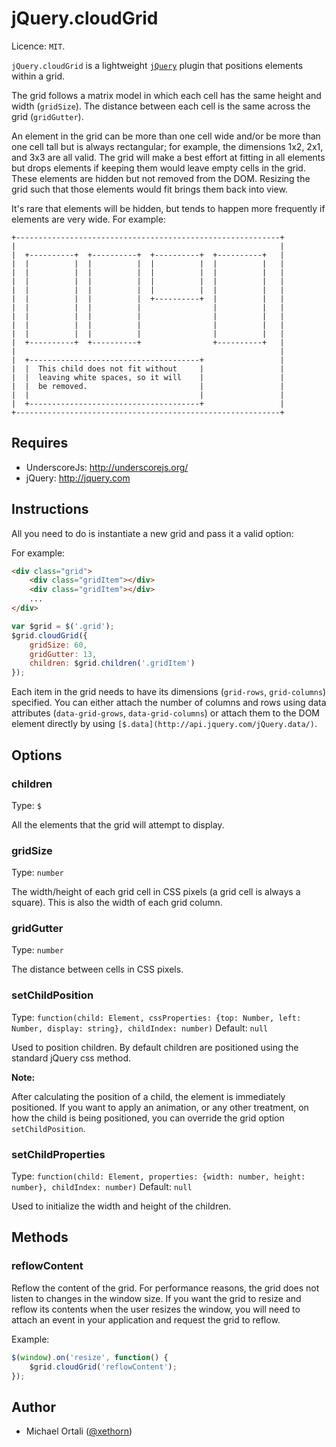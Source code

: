 # jQuery.cloudGrid

Licence: `MIT`.

`jQuery.cloudGrid` is a lightweight [`jQuery`](http://jquery.com) plugin that positions elements within a grid.

The grid follows a matrix model in which each cell has the same height and width (`gridSize`). The distance between each cell is the same across the grid (`gridGutter`).

An element in the grid can be more than one cell wide and/or be more than one cell tall but is always rectangular; for example, the dimensions 1x2, 2x1, and 3x3 are all valid. The grid will make a best effort at fitting in all elements but drops elements if keeping them would leave empty cells in the grid. These elements are hidden but not removed from the DOM.  Resizing the grid such that those elements would fit brings them back into view.
     
It's rare that elements will be hidden, but tends to happen more frequently if elements are very wide. For example:

```
+-----------------------------------------------------------+
|                                                           |
|  +----------+  +----------+  +----------+  +----------+   |
|  |          |  |          |  |          |  |          |   |
|  |          |  |          |  |          |  |          |   |
|  |          |  |          |  |          |  |          |   |
|  |          |  |          |  |          |  |          |   |
|  |          |  |          |  +----------+  |          |   |        
|  |          |  |          |                |          |   |
|  |          |  |          |                |          |   |
|  |          |  |          |                |          |   |
|  |          |  |          |                |          |   |
|  +----------+  +----------+                +----------+   |
|                                                           |
|  +--------------------------------------+                 |
|  |  This child does not fit without     |                 |
|  |  leaving white spaces, so it will    |                 |
|  |  be removed.                         |                 |        
|  |                                      |                 |
|  +--------------------------------------+                 |
+-----------------------------------------------------------+
```

## Requires

* UnderscoreJs: http://underscorejs.org/
* jQuery: http://jquery.com

## Instructions

All you need to do is instantiate a new grid and pass it a valid option:

For example: 

```html
<div class="grid">
	<div class="gridItem"></div>
	<div class="gridItem"></div>
	...
</div>
```

```js
var $grid = $('.grid');
$grid.cloudGrid({
	gridSize: 60,
	gridGutter: 13,
	children: $grid.children('.gridItem')
});
```

Each item in the grid needs to have its dimensions (`grid-rows`, `grid-columns`) specified. You can either attach the number of columns and rows using data attributes (`data-grid-grows`, `data-grid-columns`) or attach them to the DOM element directly by using `[$.data](http://api.jquery.com/jQuery.data/)`.


## Options

### children

Type: `$`

All the elements that the grid will attempt to display.

### gridSize

Type: `number`

The width/height of each grid cell in CSS pixels (a grid cell is always a square). This is also the width of each grid column.

### gridGutter

Type: `number`

The distance between cells in CSS pixels.

### setChildPosition

Type: `function(child: Element, cssProperties: {top: Number, left: Number, display: string}, childIndex: number)` Default: `null`

Used to position children. By default children are positioned using the standard jQuery css method. 

__Note:__

After calculating the position of a child, the element is immediately positioned. If you want to apply an animation, or any other treatment, on how the child is being positioned, you can override the grid option `setChildPosition`.

### setChildProperties

Type: `function(child: Element, properties: {width: number, height: number}, childIndex: number)` Default: `null`

Used to initialize the width and height of the children.


## Methods

### reflowContent

Reflow the content of the grid. For performance reasons, the grid does not listen to changes in the window size. If you want the grid to resize and reflow its contents when the user resizes the window, you will need to attach an event in your application and request the grid to reflow.

Example:  

```js
$(window).on('resize', function() {
	$grid.cloudGrid('reflowContent');		
});
```

## Author

* Michael Ortali ([@xethorn](https://github.com/xethorn))
